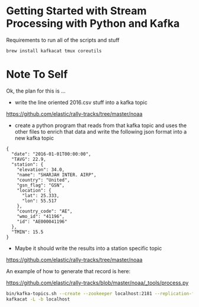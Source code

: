# Getting Started with Stream Processing with Python and Kafka

Requirements to run all of the scripts and stuff

```
brew install kafkacat tmux coreutils
```

# Note To Self

Ok, the plan for this is ...

* write the line oriented 2016.csv stuff into a kafka topic

https://github.com/elastic/rally-tracks/tree/master/noaa

* create a python program that reads from that kafka topic and uses
the other files to enrich that data and write the following json format
into a new kafka topic

```
{
  "date": "2016-01-01T00:00:00",
  "TAVG": 22.9,
  "station": {
    "elevation": 34.0,
    "name": "SHARJAH INTER. AIRP",
    "country": "United",
    "gsn_flag": "GSN",
    "location": {
      "lat": 25.333,
      "lon": 55.517
    },
    "country_code": "AE",
    "wmo_id": "41196",
    "id": "AE000041196"
  },
  "TMIN": 15.5
}
```

* Maybe it should write the results into a station specific topic

https://github.com/elastic/rally-tracks/tree/master/noaa

An example of how to generate that record is here: 

https://github.com/elastic/rally-tracks/blob/master/noaa/_tools/process.py


```bash
bin/kafka-topics.sh --create --zookeeper localhost:2181 --replication-factor 1 --partitions 5 --topic testTopic
kafkacat -L -b localhost
```
